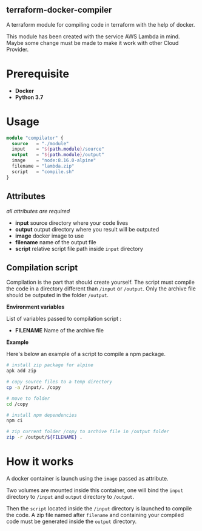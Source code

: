 terraform-docker-compiler
-----------

A terraform module for compiling code in terraform with the help of docker.

This module has been created with the service AWS Lambda in mind. Maybe some change must be made to make it work with other Cloud Provider. 

# Prerequisite

- **Docker**
- **Python 3.7**

# Usage

```terraform
module "compilator" {
  source   = "./module"
  input    = "${path.module}/source"
  output   = "${path.module}/output"
  image    = "node:8.16.0-alpine"
  filename = "lambda.zip"
  script   = "compile.sh"
}
```
## Attributes

*all attributes are required*

- **input** source directory where your code lives
- **output** output directory where you result will be outputed
- **image** docker image to use
- **filename** name of the output file
- **script** relative script file path inside `input` directory

## Compilation script

Compilation is the part that should create yourself. 
The script must compile the code in a directory different than `/input` or `/output`. Only the archive file should be outputed in the folder `/output`.

**Environment variables**

List of variables passed to compilation script :

- **FILENAME** Name of the archive file

**Example**

Here's below an example of a script to compile a npm package.

```bash
# install zip package for alpine
apk add zip

# copy source files to a temp directory
cp -a /input/. /copy

# move to folder
cd /copy

# install npm dependencies
npm ci

# zip current folder /copy to archive file in /output folder
zip -r /output/${FILENAME} .
```

# How it works

A docker container is launch using the `image` passed as attribute.

Two volumes are mounted inside this container, one will bind the `input` directory to `/input` and `output` directory to `/output`.

Then the `script` located inside the `/input` directory is launched to compile the code. A zip file named after `filename` and containing your compiled code must be generated inside the `output` directory.